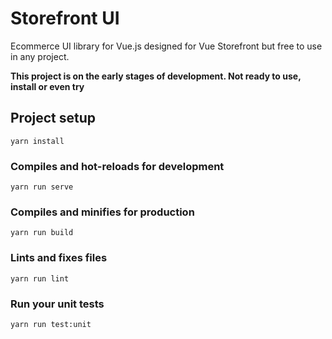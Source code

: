 # Storefront UI

Ecommerce UI library for Vue.js designed for Vue Storefront but free to use in any project.

**This project is on the early stages of development. Not ready to use, install or even try**


## Project setup
```
yarn install
```

### Compiles and hot-reloads for development
```
yarn run serve
```

### Compiles and minifies for production
```
yarn run build
```

### Lints and fixes files
```
yarn run lint
```

### Run your unit tests
```
yarn run test:unit
```
